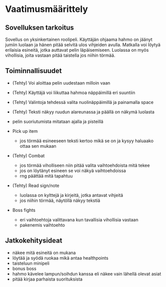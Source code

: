 # Vaatimusmäärittely

## Sovelluksen tarkoitus
Sovellus on yksinkertainen roolipeli. Käyttäjän ohjaama hahmo on jäänyt jumiin luolaan ja hänen pitää selvitä ulos vihjeiden avulla. Matkalla voi löytyä erilaisia esineitä, jotka auttavat pelin läpäisemiseen. Luolassa on myös vihollisia, joita vastaan pitää taistella jos niihin törmää.

## Toiminnallisuudet
- (Tehty) Voi aloittaa pelin uudestaan milloin vaan
- (Tehty) Käyttäjä voi liikuttaa hahmoa näppäimillä eri suuntiin
- (Tehty) Valintoja tehdessä valita nuolinäppäimillä ja painamalla space
- (Tehty) Teksti näkyy ruudun alareunassa ja päällä on näkymä luolasta
- pelin suoriutumista mitataan ajalla ja pisteillä

- Pick up item
  - jos törmää esineeseen teksti kertoo mikä se on ja kysyy haluaako ottaa sen mukaan
- (Tehty) Combat
  - jos törmää viholliseen niin pitää valita vaihtoehdoista mitä tekee
  - jos on löytänyt esineen se voi näkyä vaihtoehdoissa
  - rng päättää mitä tapahtuu
- (Tehty) Read sign/note
  - luolassa on kylttejä ja kirjeitä, jotka antavat vihjeitä
  - jos niihin törmää, näytöllä näkyy tekstiä
- Boss fights
  - eri vaihtoehtoja valittavana kun tavallisia vihollisia vastaan
  - pakenemis vaihtoehto

## Jatkokehitysideat
- näkee mitä esineitä on mukana
- löytää ja syödä ruokaa mikä antaa healthpoints
- taisteluun minipeli
- bonus boss
- hahmo kävelee lampun/soihdun kanssa eli näkee vain lähellä olevat asiat
- pitää kirjaa parhaista suorituksista
